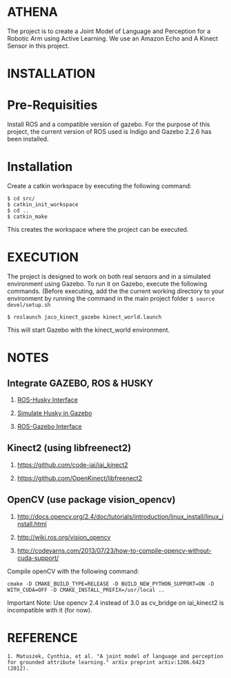 # ATHENA
The project is to create a Joint Model of Language and Perception for a Robotic Arm using Active Learning. We use an Amazon Echo and A Kinect Sensor in this project.

INSTALLATION
============
Pre-Requisities
===============
Install ROS and a compatible version of gazebo. For the purpose of this project, the current version of ROS used is Indigo and Gazebo 2.2.6 has been installed.

Installation
================
Create a catkin workspace by executing the following command:
```
$ cd src/
$ catkin_init_workspace
$ cd ..
$ catkin_make
```
This creates the workspace where the project can be executed.

EXECUTION
=========
The project is designed to work on both real sensors and in a simulated environment using Gazebo. To run it on Gazebo, execute the following commands. (Before executing, add the the current working directory to your environment by running the command in the main project folder ```$ source devel/setup.sh```

```
$ roslaunch jaco_kinect_gazebo kinect_world.launch
```
This will start Gazebo with the kinect_world environment.

NOTES
=====
## Integrate GAZEBO, ROS & HUSKY

1. [ROS-Husky Interface](http://www.clearpathrobotics.com/2014/03/ros-101-drive-husky/)

2. [Simulate Husky in Gazebo](http://www.clearpathrobotics.com/2013/11/husky-simulation-in-gazebo/)

3. [ROS-Gazebo Interface](http://www.generationrobots.com/en/content/75-gazebo-and-ros)

## Kinect2 (using libfreenect2)
1. https://github.com/code-iai/iai_kinect2

2. https://github.com/OpenKinect/libfreenect2

## OpenCV (use package vision_opencv)
1. http://docs.opencv.org/2.4/doc/tutorials/introduction/linux_install/linux_install.html

2. http://wiki.ros.org/vision_opencv

3. http://codeyarns.com/2013/07/23/how-to-compile-opencv-without-cuda-support/

Compile openCV with the following command:
```
cmake -D CMAKE_BUILD_TYPE=RELEASE -D BUILD_NEW_PYTHON_SUPPORT=ON -D WITH_CUDA=OFF -D CMAKE_INSTALL_PREFIX=/usr/local ..
```

Important Note: Use opencv 2.4 instead of 3.0 as cv_bridge on iai_kinect2 is incompatible with it (for now).

REFERENCE
==========
```
1. Matuszek, Cynthia, et al. "A joint model of language and perception for grounded attribute learning." arXiv preprint arXiv:1206.6423 (2012).
```

